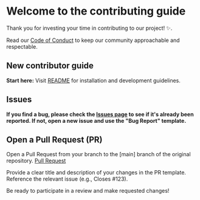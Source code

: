 # Welcome to the contributing guide <!-- omit in toc -->

Thank you for investing your time in contributing to our project! :sparkles:.

Read our [Code of Conduct](./CODE_OF_CONDUCT.md) to keep our community approachable and respectable.

## New contributor guide

**Start here:** Visit [README](./README.md) for installation and development guidelines.

## Issues

**If you find a bug, please check the [Issues page](https://github.com/Neil-urk12/totoo-ba-backend/issues) to see if it's already been reported. If not, open a new issue and use the "Bug Report" template.**

## Open a Pull Request (PR)

Open a Pull Request from your branch to the [main] branch of the original repository. [Pull Request](https://github.com/Neil-urk12/totoo-ba-backend/pulls)

Provide a clear title and description of your changes in the PR template. Reference the relevant issue (e.g., Closes #123).

Be ready to participate in a review and make requested changes! 
